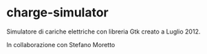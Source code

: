 # charge-simulator
Simulatore di cariche elettriche con libreria Gtk creato a Luglio 2012.

In collaborazione con Stefano Moretto
